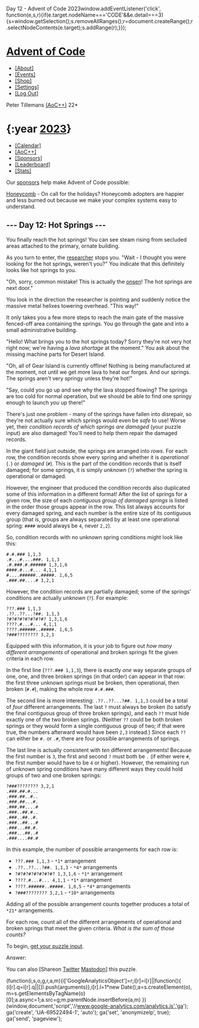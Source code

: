 Day 12 - Advent of Code 2023window.addEventListener('click', function(e,s,r){if(e.target.nodeName==='CODE'&&e.detail===3){s=window.getSelection();s.removeAllRanges();r=document.createRange();r.selectNodeContents(e.target);s.addRange(r);}});

[Advent of Code](/)
==========

* [[About]](/2023/about)
* [[Events]](/2023/events)
* [[Shop]](https://teespring.com/stores/advent-of-code)
* [[Settings]](/2023/settings)
* [[Log Out]](/2023/auth/logout)

Peter Tillemans [(AoC++)](/2023/support) 22\*

{:year [2023](/2023)}
==========

* [[Calendar]](/2023)
* [[AoC++]](/2023/support)
* [[Sponsors]](/2023/sponsors)
* [[Leaderboard]](/2023/leaderboard)
* [[Stats]](/2023/stats)

Our [sponsors](/2023/sponsors) help make Advent of Code possible:

[Honeycomb](https://www.honeycomb.io/product-overview) - On call for the holidays? Honeycomb adopters are happier and less burned out because we make your complex systems easy to understand.

\--- Day 12: Hot Springs ---
----------

You finally reach the hot springs! You can see steam rising from secluded areas attached to the primary, ornate building.

As you turn to enter, the [researcher](11) stops you. "Wait - I thought you were looking for the hot springs, weren't you?" You indicate that this definitely looks like hot springs to you.

"Oh, sorry, common mistake! This is actually the [onsen](https://en.wikipedia.org/wiki/Onsen)! The hot springs are next door."

You look in the direction the researcher is pointing and suddenly notice the massive metal helixes towering overhead. "This way!"

It only takes you a few more steps to reach the main gate of the massive fenced-off area containing the springs. You go through the gate and into a small administrative building.

"Hello! What brings you to the hot springs today? Sorry they're not very hot right now; we're having a *lava shortage* at the moment." You ask about the missing machine parts for Desert Island.

"Oh, all of Gear Island is currently offline! Nothing is being manufactured at the moment, not until we get more lava to heat our forges. And our springs. The springs aren't very springy unless they're hot!"

"Say, could you go up and see why the lava stopped flowing? The springs are too cold for normal operation, but we should be able to find one springy enough to launch *you* up there!"

There's just one problem - many of the springs have fallen into disrepair, so they're not actually sure which springs would even be *safe* to use! Worse yet, their *condition records of which springs are damaged* (your puzzle input) are also damaged! You'll need to help them repair the damaged records.

In the giant field just outside, the springs are arranged into *rows*. For each row, the condition records show every spring and whether it is *operational* (`.`) or *damaged* (`#`). This is the part of the condition records that is itself damaged; for some springs, it is simply *unknown* (`?`) whether the spring is operational or damaged.

However, the engineer that produced the condition records also duplicated some of this information in a different format! After the list of springs for a given row, the size of each *contiguous group of damaged springs* is listed in the order those groups appear in the row. This list always accounts for every damaged spring, and each number is the entire size of its contiguous group (that is, groups are always separated by at least one operational spring: `####` would always be `4`, never `2,2`).

So, condition records with no unknown spring conditions might look like this:

```
#.#.### 1,1,3
.#...#....###. 1,1,3
.#.###.#.###### 1,3,1,6
####.#...#... 4,1,1
#....######..#####. 1,6,5
.###.##....# 3,2,1

```

However, the condition records are partially damaged; some of the springs' conditions are actually *unknown* (`?`). For example:

```
???.### 1,1,3
.??..??...?##. 1,1,3
?#?#?#?#?#?#?#? 1,3,1,6
????.#...#... 4,1,1
????.######..#####. 1,6,5
?###???????? 3,2,1

```

Equipped with this information, it is your job to figure out *how many different arrangements* of operational and broken springs fit the given criteria in each row.

In the first line (`???.### 1,1,3`), there is exactly *one* way separate groups of one, one, and three broken springs (in that order) can appear in that row: the first three unknown springs must be broken, then operational, then broken (`#.#`), making the whole row `#.#.###`.

The second line is more interesting: `.??..??...?##. 1,1,3` could be a total of *four* different arrangements. The last `?` must always be broken (to satisfy the final contiguous group of three broken springs), and each `??` must hide exactly one of the two broken springs. (Neither `??` could be both broken springs or they would form a single contiguous group of two; if that were true, the numbers afterward would have been `2,3` instead.) Since each `??` can either be `#.` or `.#`, there are four possible arrangements of springs.

The last line is actually consistent with *ten* different arrangements! Because the first number is `3`, the first and second `?` must both be `.` (if either were `#`, the first number would have to be `4` or higher). However, the remaining run of unknown spring conditions have many different ways they could hold groups of two and one broken springs:

```
?###???????? 3,2,1
.###.##.#...
.###.##..#..
.###.##...#.
.###.##....#
.###..##.#..
.###..##..#.
.###..##...#
.###...##.#.
.###...##..#
.###....##.#

```

In this example, the number of possible arrangements for each row is:

* `???.### 1,1,3` - `*1*` arrangement
* `.??..??...?##. 1,1,3` - `*4*` arrangements
* `?#?#?#?#?#?#?#? 1,3,1,6` - `*1*` arrangement
* `????.#...#... 4,1,1` - `*1*` arrangement
* `????.######..#####. 1,6,5` - `*4*` arrangements
* `?###???????? 3,2,1` - `*10*` arrangements

Adding all of the possible arrangement counts together produces a total of `*21*` arrangements.

For each row, count all of the different arrangements of operational and broken springs that meet the given criteria. *What is the sum of those counts?*

To begin, [get your puzzle input](12/input).

Answer:

You can also [Shareon [Twitter](https://twitter.com/intent/tweet?text=%22Hot+Springs%22+%2D+Day+12+%2D+Advent+of+Code+2023&url=https%3A%2F%2Fadventofcode%2Ecom%2F2023%2Fday%2F12&related=ericwastl&hashtags=AdventOfCode) [Mastodon](javascript:void(0);)] this puzzle.

(function(i,s,o,g,r,a,m){i['GoogleAnalyticsObject']=r;i[r]=i[r]||function(){
(i[r].q=i[r].q||[]).push(arguments)},i[r].l=1\*new Date();a=s.createElement(o),
m=s.getElementsByTagName(o)[0];a.async=1;a.src=g;m.parentNode.insertBefore(a,m)
})(window,document,'script','//www.google-analytics.com/analytics.js','ga');
ga('create', 'UA-69522494-1', 'auto');
ga('set', 'anonymizeIp', true);
ga('send', 'pageview');